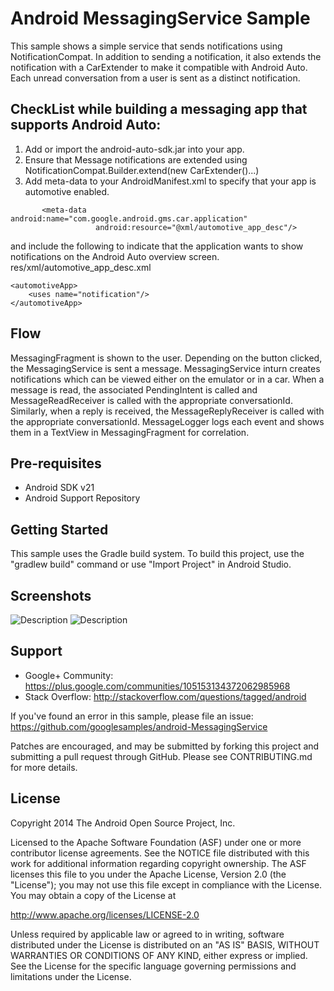 Android MessagingService Sample
==============================

This sample shows a simple service that sends notifications using
NotificationCompat. In addition to sending a notification, it also extends
the notification with a CarExtender to make it compatible with Android Auto.
Each unread conversation from a user is sent as a distinct notification.

CheckList while building a messaging app that supports Android Auto:
-------------------------------------------------------------------
1. Add or import the android-auto-sdk.jar into your app.
2. Ensure that Message notifications are extended using
NotificationCompat.Builder.extend(new CarExtender()...)
3. Add meta-data to your AndroidManifest.xml to specify that your app
is automotive enabled.
```
       <meta-data android:name="com.google.android.gms.car.application"
                   android:resource="@xml/automotive_app_desc"/>
```
and include the following to indicate that the application wants to show notifications on
the Android Auto overview screen.
res/xml/automotive\_app\_desc.xml
```
<automotiveApp>
    <uses name="notification"/>
</automotiveApp>
```

Flow
-----
MessagingFragment is shown to the user. Depending on the button clicked, the MessagingService is
sent a message. MessagingService inturn creates notifications which can be viewed either on the
emulator or in a car.
When a message is read, the associated PendingIntent is called and MessageReadReceiver is called
with the appropriate conversationId. Similarly, when a reply is received, the MessageReplyReceiver
is called with the appropriate conversationId. MessageLogger logs each event and shows them in a
TextView in MessagingFragment for correlation.


Pre-requisites
--------------

- Android SDK v21
- Android Support Repository

Getting Started
---------------

This sample uses the Gradle build system. To build this project, use the
"gradlew build" command or use "Import Project" in Android Studio.

Screenshots
-----------

<!-- Update these to point to screenshots. Add more as needed. -->
![Description](screenshots/image1.png) ![Description](screenshots/image2.png)

Support
-------

- Google+ Community: https://plus.google.com/communities/105153134372062985968
- Stack Overflow: http://stackoverflow.com/questions/tagged/android

If you've found an error in this sample, please file an issue:
https://github.com/googlesamples/android-MessagingService

Patches are encouraged, and may be submitted by forking this project and
submitting a pull request through GitHub. Please see CONTRIBUTING.md for more details.

License
-------

Copyright 2014 The Android Open Source Project, Inc.

Licensed to the Apache Software Foundation (ASF) under one or more contributor
license agreements.  See the NOTICE file distributed with this work for
additional information regarding copyright ownership.  The ASF licenses this
file to you under the Apache License, Version 2.0 (the "License"); you may not
use this file except in compliance with the License.  You may obtain a copy of
the License at

  http://www.apache.org/licenses/LICENSE-2.0

Unless required by applicable law or agreed to in writing, software
distributed under the License is distributed on an "AS IS" BASIS, WITHOUT
WARRANTIES OR CONDITIONS OF ANY KIND, either express or implied.  See the
License for the specific language governing permissions and limitations under
the License.
